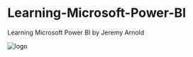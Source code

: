 # Learning-Microsoft-Power-BI
Learning Microsoft Power BI by Jeremy Arnold

![logo](https://github.com/BradleyAWard/Learning-Microsoft-Power-BI/assets/60989190/19b534d8-6341-4c0f-8591-dc9ea2723554)

